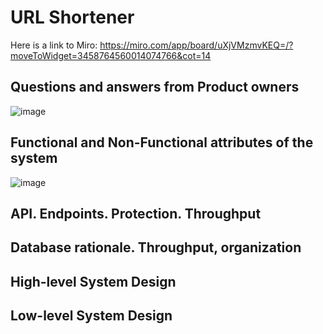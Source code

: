 # URL Shortener
Here is a link to Miro: https://miro.com/app/board/uXjVMzmvKEQ=/?moveToWidget=3458764560014074766&cot=14

## Questions and answers from Product owners
![image](https://github.com/Glareone/AZ-304-SA-And-Architecture-Design-In-Depth/assets/4239376/a95ed49d-9f16-4aca-93fb-08523f5870e4)


## Functional and Non-Functional attributes of the system
![image](https://github.com/Glareone/AZ-304-SA-And-Architecture-Design-In-Depth/assets/4239376/31ab6eff-79ce-4cc0-b1ce-5dfc02811867)



## API. Endpoints. Protection. Throughput

## Database rationale. Throughput, organization

## High-level System Design

## Low-level System Design
